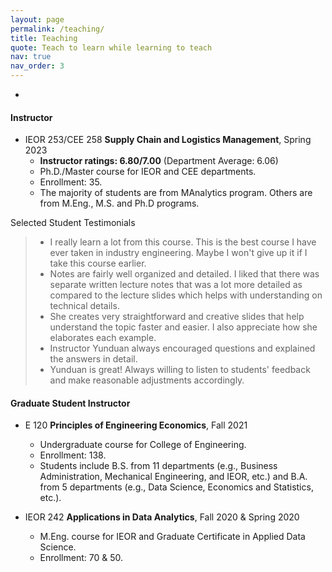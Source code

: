 ```yaml
---
layout: page
permalink: /teaching/
title: Teaching
quote: Teach to learn while learning to teach
nav: true
nav_order: 3
---
```

-
#### Instructor

- IEOR 253/CEE 258 **Supply Chain and Logistics Management**, Spring 2023
  - __Instructor ratings: 6.80/7.00__ (Department Average: 6.06)
  - Ph.D./Master course for IEOR and CEE departments.
  - Enrollment: 35.
  - The majority of students are from MAnalytics program. Others are from M.Eng., M.S. and Ph.D programs.


Selected Student Testimonials
  > - I really learn a lot from this course. This is the best course I have ever taken in industry engineering. Maybe I won't give up it if I take this course earlier.
  > - Notes are fairly well organized and detailed. I liked that there was separate written lecture notes that was a lot more detailed as compared to the lecture slides which helps with understanding on technical details.
  > - She creates very straightforward and creative slides that help understand the topic faster and easier. I also appreciate how she elaborates each example.
  > - Instructor Yunduan always encouraged questions and explained the answers in detail.
  > - Yunduan is great! Always willing to listen to students' feedback and make reasonable adjustments accordingly.

#### Graduate Student Instructor

- E 120 **Principles of Engineering Economics**, Fall 2021
  - Undergraduate course for College of Engineering.
  - Enrollment: 138.
  - Students include B.S. from 11 departments (e.g., Business Administration, Mechanical Engineering, and
IEOR, etc.) and B.A. from 5 departments (e.g., Data Science, Economics and Statistics, etc.).

- IEOR 242 **Applications in Data Analytics**, Fall 2020 & Spring 2020
  - M.Eng. course for IEOR and Graduate Certificate in Applied Data Science.
  - Enrollment: 70 & 50.
